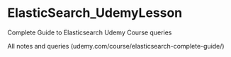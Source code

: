 # ElasticSearch_UdemyLesson
Complete Guide to Elasticsearch Udemy Course queries

All notes and queries (udemy.com/course/elasticsearch-complete-guide/)
